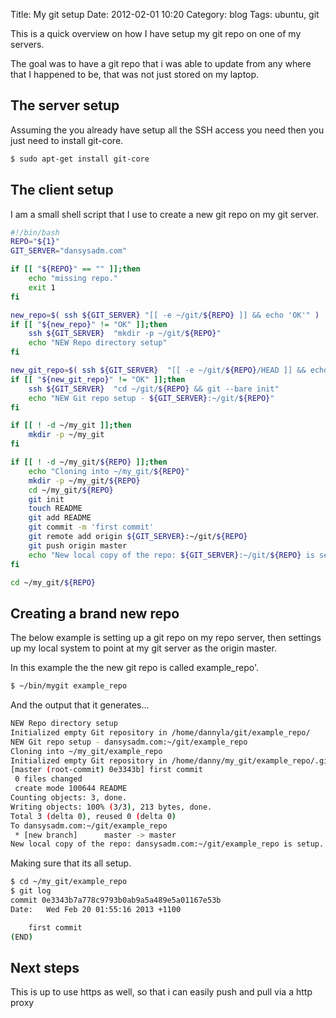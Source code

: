 Title: My git setup
Date: 2012-02-01 10:20
Category: blog
Tags: ubuntu, git 

This is a quick overview on how I have setup my git repo on one of my servers.

The goal was to have a git repo that i was able to update from any where that I happened to be, that was not just stored on my laptop.


The server setup
----------------

Assuming the you already have setup all the SSH access you need then you just need to install git-core.

```sh
$ sudo apt-get install git-core
```


The client setup
-----------------

I am a small shell script that I use to create a new git repo on my git server.

```sh
#!/bin/bash
REPO="${1}"
GIT_SERVER="dansysadm.com"

if [[ "${REPO}" == "" ]];then
	echo "missing repo."
	exit 1
fi

new_repo=$( ssh ${GIT_SERVER} "[[ -e ~/git/${REPO} ]] && echo 'OK'" )
if [[ "${new_repo}" != "OK" ]];then
	ssh ${GIT_SERVER}  "mkdir -p ~/git/${REPO}"
	echo "NEW Repo directory setup"
fi	

new_git_repo=$( ssh ${GIT_SERVER}  "[[ -e ~/git/${REPO}/HEAD ]] && echo 'OK'" )
if [[ "${new_git_repo}" != "OK" ]];then
	ssh ${GIT_SERVER}  "cd ~/git/${REPO} && git --bare init"
	echo "NEW Git repo setup - ${GIT_SERVER}:~/git/${REPO}"
fi

if [[ ! -d ~/my_git ]];then
	mkdir -p ~/my_git
fi

if [[ ! -d ~/my_git/${REPO} ]];then
	echo "Cloning into ~/my_git/${REPO}"
	mkdir -p ~/my_git/${REPO}
    cd ~/my_git/${REPO}
    git init
    touch README
    git add README
    git commit -m 'first commit'
    git remote add origin ${GIT_SERVER}:~/git/${REPO}
    git push origin master
	echo "New local copy of the repo: ${GIT_SERVER}:~/git/${REPO} is setup. "
fi

cd ~/my_git/${REPO}

```

Creating a brand new repo
-------------------------

The below example is setting up a git repo on my repo server, then settings up my local system to point
at my git server as the origin master.

In this example the the new git repo is called example_repo'.

```sh
$ ~/bin/mygit example_repo
```

And the output that it generates...

```sh
NEW Repo directory setup
Initialized empty Git repository in /home/dannyla/git/example_repo/
NEW Git repo setup - dansysadm.com:~/git/example_repo
Cloning into ~/my_git/example_repo
Initialized empty Git repository in /home/danny/my_git/example_repo/.git/
[master (root-commit) 0e3343b] first commit
 0 files changed
 create mode 100644 README
Counting objects: 3, done.
Writing objects: 100% (3/3), 213 bytes, done.
Total 3 (delta 0), reused 0 (delta 0)
To dansysadm.com:~/git/example_repo
 * [new branch]      master -> master
New local copy of the repo: dansysadm.com:~/git/example_repo is setup. 
```

Making sure that its all setup.

```sh
$ cd ~/my_git/example_repo 
$ git log
commit 0e3343b7a778c9793b0ab9a5a489e5a01167e53b
Date:   Wed Feb 20 01:55:16 2013 +1100

    first commit
(END)

```

Next steps
----------

This is up to use https as well, so that i can easily push and pull via a http proxy
